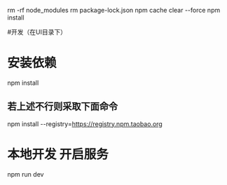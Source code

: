 rm -rf node_modules
rm package-lock.json
npm cache clear --force
npm install


#开发（在UI目录下）
# 安装依赖
npm install

## 若上述不行则采取下面命令
npm install --registry=https://registry.npm.taobao.org

# 本地开发 开启服务
npm run dev